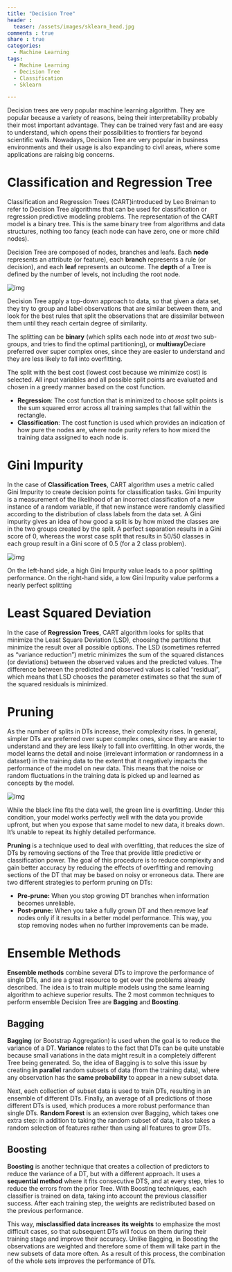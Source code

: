 ```yaml
---
title: "Decision Tree"
header :
  teaser: /assets/images/sklearn_head.jpg
comments : true
share : true
categories:
  - Machine Learning
tags:
  - Machine Learning
  - Decision Tree
  - Classification
  - Sklearn

---
```


Decision trees are very popular machine learning algorithm. They are popular because a variety of reasons, being their interpretability probably their most important advantage. They can be trained very fast and are easy to understand, which opens their possibilities to frontiers far beyond scientific walls. Nowadays, Decision Tree are very popular in business environments and their usage is also expanding to civil areas, where some applications are raising big concerns.

# Classification and Regression Tree

Classification and Regression Trees (CART)introduced by Leo Breiman to refer to Decision Tree algorithms that can be used for classification or regression predictive modeling problems. The representation of the CART model is a binary tree. This is the same binary tree from algorithms and data structures, nothing too fancy (each node can have zero, one or more child nodes).

Decision Tree are composed of nodes, branches and leafs. Each **node** represents an attribute (or feature), each **branch** represents a rule (or decision), and each **leaf** represents an outcome. The **depth** of a Tree is defined by the number of levels, not including the root node.

![img](https://cdn-images-1.medium.com/max/1600/0*IS9xKHt83nuERC9P)

Decision Tree apply a top-down approach to data, so that given a data set, they try to group and label observations that are similar between them, and look for the best rules that split the observations that are dissimilar between them until they reach certain degree of similarity.

The splitting can be **binary** (which splits each node into *at most* two sub-groups, and tries to find the optimal partitioning), or **multiway**Deciare preferred over super complex ones, since they are easier to understand and they are less likely to fall into overfitting.

The split with the best cost (lowest cost because we minimize cost) is selected. All input variables and all possible split points are evaluated and chosen in a greedy manner based on the cost function.

- **Regression**: The cost function that is minimized to choose split points is the sum squared error across all training samples that fall within the rectangle.
- **Classification**: The cost function is used which provides an indication of how pure the nodes are, where node purity refers to how mixed the training data assigned to each node is.

# Gini Impurity

In the case of **Classification Trees**, CART algorithm uses a metric called Gini Impurity to create decision points for classification tasks. Gini Impurity is a measurement of the likelihood of an incorrect classification of a new instance of a random variable, if that new instance were randomly classified according to the distribution of class labels from the data set. A Gini impurity gives an idea of how good a split is by how mixed the classes are in the two groups created by the split. A perfect separation results in a Gini score of 0, whereas the worst case split that results in 50/50 classes in each group result in a Gini score of 0.5 (for a 2 class problem).

![img](https://cdn-images-1.medium.com/max/1600/0*8FVbz8azTkk5Titf)

On the left-hand side, a high Gini Impurity value leads to a poor splitting performance. On the right-hand side, a low Gini Impurity value performs a nearly perfect splitting

# Least Squared Deviation

In the case of **Regression Trees**, CART algorithm looks for splits that minimize the Least Square Deviation (LSD), choosing the partitions that minimize the result over all possible options. The LSD (sometimes referred as “variance reduction”) metric minimizes the sum of the squared distances (or deviations) between the observed values and the predicted values. The difference between the predicted and observed values is called “residual”, which means that LSD chooses the parameter estimates so that the sum of the squared residuals is minimized.

# Pruning

As the number of splits in DTs increase, their complexity rises. In general, simpler DTs are preferred over super complex ones, since they are easier to understand and they are less likely to fall into overfitting. In other words, the model learns the detail and noise (irrelevant information or randomness in a dataset) in the training data to the extent that it negatively impacts the performance of the model on new data. This means that the noise or random fluctuations in the training data is picked up and learned as concepts by the model.

![img](https://cdn-images-1.medium.com/max/1600/1*c3W5mjgvBRIOFA8ye1JEXg.png)

While the black line fits the data well, the green line is overfitting. Under this condition, your model works perfectly well with the data you provide upfront, but when you expose that same model to new data, it breaks down. It’s unable to repeat its highly detailed performance.

**Pruning** is a technique used to deal with overfitting, that reduces the size of DTs by removing sections of the Tree that provide little predictive or classification power. The goal of this procedure is to reduce complexity and gain better accuracy by reducing the effects of overfitting and removing sections of the DT that may be based on noisy or erroneous data. There are two different strategies to perform pruning on DTs:

- **Pre-prune:** When you stop growing DT branches when information becomes unreliable.
- **Post-prune:** When you take a fully grown DT and then remove leaf nodes only if it results in a better model performance. This way, you stop removing nodes when no further improvements can be made.

# Ensemble Methods

**Ensemble methods** combine several DTs to improve the performance of single DTs, and are a great resource to get over the problems already described. The idea is to train multiple models using the same learning algorithm to achieve superior results. The 2 most common techniques to perform ensemble Decision Tree are **Bagging** and **Boosting**.

## Bagging

**Bagging** (or Bootstrap Aggregation) is used when the goal is to reduce the variance of a DT. **Variance** relates to the fact that DTs can be quite unstable because small variations in the data might result in a completely different Tree being generated. So, the idea of Bagging is to solve this issue by creating **in parallel** random subsets of data (from the training data), where any observation has the **same probability** to appear in a new subset data. 

Next, each collection of subset data is used to train DTs, resulting in an ensemble of different DTs. Finally, an average of all predictions of those different DTs is used, which produces a more robust performance than single DTs. **Random Forest** is an extension over Bagging, which takes one extra step: in addition to taking the random subset of data, it also takes a random selection of features rather than using all features to grow DTs.

## **Boosting** 

**Boosting** is another technique that creates a collection of predictors to reduce the variance of a DT, but with a different approach. It uses a **sequential method** where it fits consecutive DTS, and at every step, tries to reduce the errors from the prior Tree. With Boosting techniques, each classifier is trained on data, taking into account the previous classifier success. After each training step, the weights are redistributed based on the previous performance. 

This way, **misclassified data increases its weights** to emphasize the most difficult cases, so that subsequent DTs will focus on them during their training stage and improve their accuracy. Unlike Bagging, in Boosting the observations are weighted and therefore some of them will take part in the new subsets of data more often. As a result of this process, the combination of the whole sets improves the performance of DTs.